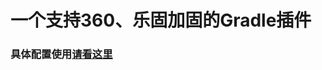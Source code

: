 # 一个支持360、乐固加固的Gradle插件
### 具体配置使用[请看这里](http://blog.tomlezen.com/2019/01/22/android-reinforce-use-manual/#more)
